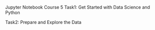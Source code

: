 Jupyter Notebook Course 5
Task1: Get Started with Data Science and Python 


Task2: Prepare and Explore the Data

